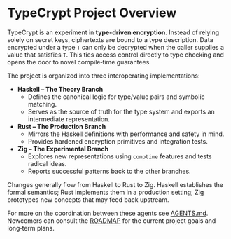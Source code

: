 # TypeCrypt Project Overview

TypeCrypt is an experiment in **type-driven encryption**. Instead of relying solely on secret keys, ciphertexts are bound to a type description. Data encrypted under a type `T` can only be decrypted when the caller supplies a value that satisfies `T`. This ties access control directly to type checking and opens the door to novel compile‑time guarantees.

The project is organized into three interoperating implementations:

- **Haskell – The Theory Branch**
  - Defines the canonical logic for type/value pairs and symbolic matching.
  - Serves as the source of truth for the type system and exports an intermediate representation.
- **Rust – The Production Branch**
  - Mirrors the Haskell definitions with performance and safety in mind.
  - Provides hardened encryption primitives and integration tests.
- **Zig – The Experimental Branch**
  - Explores new representations using `comptime` features and tests radical ideas.
  - Reports successful patterns back to the other branches.

Changes generally flow from Haskell to Rust to Zig. Haskell establishes the formal semantics; Rust implements them in a production setting; Zig prototypes new concepts that may feed back upstream.

For more on the coordination between these agents see [AGENTS.md](../AGENTS.md). Newcomers can consult the [ROADMAP](../ROADMAP.md) for the current project goals and long‑term plans.
